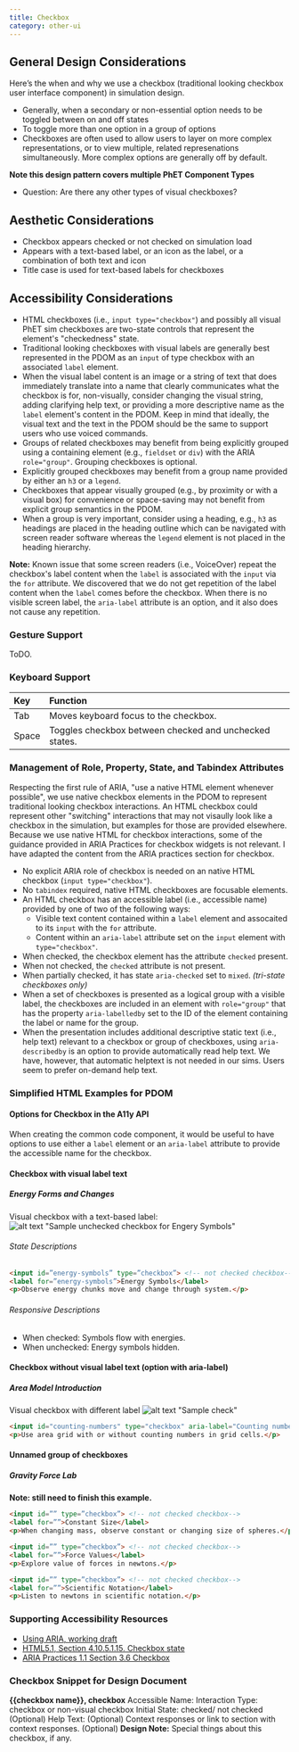 ```yaml
---
title: Checkbox
category: other-ui
---
```

## General Design Considerations

Here’s the when and why we use a checkbox (traditional looking checkbox user interface component) in simulation design.

* Generally, when a secondary or non-essential option needs to be toggled between on and off states
* To toggle more than one option in a group of options
* Checkboxes are often used to allow users to layer on more complex representations, or to view multiple, related represenations simultaneously. More complex options are generally off by default.

**Note this design pattern covers multiple PhET Component Types**
* Question: Are there any other types of visual checkboxes?

## Aesthetic Considerations
* Checkbox appears checked or not checked on simulation load
* Appears with a text-based label, or an icon as the label, or a combination of both text and icon
* Title case is used for text-based labels for checkboxes


## Accessibility Considerations
* HTML checkboxes (i.e., `input type="checkbox"`) and possibly all visual PhET sim checkboxes are two-state controls that represent the element's "checkedness" state.
* Traditional looking checkboxes with visual labels are generally best represented in the PDOM as an `input` of type checkbox with an associated `label` element.
* When the visual label content is an image or a string of text that does immediately translate into a name that clearly communicates what the checkbox is for, non-visually, consider changing the visual string, adding clarifying help text, or providing a more descriptive name as the `label` element's content in the PDOM. Keep in mind that ideally, the visual text and the text in the PDOM should be the same to support users who use voiced commands.
* Groups of related checkboxes may benefit from being explicitly grouped using a containing element (e.g., `fieldset` or `div`) with the ARIA `role="group"`. Grouping checkboxes is optional.
* Explicitly grouped checkboxes may benefit from a group name provided by either an `h3` or a `legend`.
* Checkboxes that appear visually grouped (e.g., by proximity or with a visual box) for convenience or space-saving may not benefit from explicit group semantics in the PDOM.
* When a group is very important, consider using a heading, e.g., `h3` as headings are placed in the heading outline which can be navigated with screen reader software whereas the `legend` element is not placed in the heading hierarchy.

**Note:** Known issue that some screen readers (i.e., VoiceOver) repeat the checkbox's label content when the `label` is associated with the `input` via the `for` attribute. We discovered that we do not get repetition of the label content when the `label` comes before the checkbox. When there is no visible screen label, the `aria-label` attribute is an option, and it also does not cause any repetition.


### Gesture Support
ToDO.

### Keyboard Support
| Key | Function |
| :-- | :------- |
|Tab | Moves keyboard focus to the checkbox. |
|Space | Toggles checkbox between checked and unchecked states. |


### Management of Role, Property, State, and Tabindex Attributes
Respecting the first rule of ARIA, "use a native HTML element whenever possible", we use native checkbox elements in the PDOM to represent traditional looking checkbox interactions. An HTML checkbox could represent other "switching" interactions that may not visaully look like a checkbox in the simulation, but examples for those are provided elsewhere. Because we use native HTML for checkbox interactions, some of the guidance provided in ARIA Practices for checkbox widgets is not relevant. I have adapted the content from the ARIA practices section for checkbox.
- No explicit ARIA role of checkbox is needed on an native HTML checkbox (`input type="checkbox"`).
- No `tabindex` required, native HTML checkboxes are focusable elements.
- An HTML checkbox has an accessible label (i.e., accessible name) provided by one of two of the following ways:
  - Visible text content contained within a `label` element and assocaited to its `input` with the `for` attribute.
  - Content within an `aria-label` attribute set on the `input` element with `type="checkbox"`.
- When checked, the checkbox element has the attribute `checked` present.
- When not checked, the `checked` attribute is not present.
- When partially checked, it has state `aria-checked` set to `mixed`. *(tri-state checkboxes only)*
- When a set of checkboxes is presented as a logical group with a visible label, the checkboxes are included in an element with `role="group"` that has the property `aria-labelledby` set to the ID of the element containing the label or name for the group.
- When the presentation includes additional descriptive static text (i.e., help text) relevant to a checkbox or group of checkboxes, using `aria-describedby` is an option to provide automatically read help text. We have, however, that automatic helptext is not needed in our sims. Users seem to prefer on-demand help text.


### Simplified HTML Examples for PDOM
#### Options for Checkbox in the A11y API
When creating the common code component, it would be useful to have options to use either a `label` element or an `aria-label` attribute to provide the accessible name for the checkbox.

#### Checkbox with visual label text
##### Energy Forms and Changes
Visual checkbox with a text-based label:
![alt text "Sample unchecked checkbox for Engery Symbols"](images/efac-checkbox-energy-symbols.png "Energy Symbols, checkbox checked")

###### State Descriptions
```html
<input id=”energy-symbols” type=”checkbox”> <!-- not checked checkbox-->
<label for=”energy-symbols”>Energy Symbols</label>
<p>Observe energy chunks move and change through system.</p>
```
###### Responsive Descriptions
* When checked: Symbols flow with energies.
* When unchecked: Energy symbols hidden.

#### Checkbox without visual label text (option with aria-label)
##### Area Model Introduction
Visual checkbox with different label
![alt text "Sample check"](images/ami-checkbox-123.png "Numeric Checkbox")

```html
<input id="counting-numbers" type="checkbox" aria-label="Counting numbers">
<p>Use area grid with or without counting numbers in grid cells.</p>
```

#### Unnamed group of checkboxes
##### Gravity Force Lab
**Note: still need to finish this example.**

```html
<input id=”” type=”checkbox”> <!-- not checked checkbox-->
<label for=””>Constant Size</label>
<p>When changing mass, observe constant or changing size of spheres.</p>

<input id=”” type=”checkbox”> <!-- not checked checkbox-->
<label for=””>Force Values</label>
<p>Explore value of forces in newtons.</p>

<input id=”” type=”checkbox”> <!-- not checked checkbox-->
<label for=””>Scientific Notation</label>
<p>Listen to newtons in scientific notation.</p>
```

### Supporting Accessibility Resources
* [Using ARIA, working draft](https://www.w3.org/TR/using-aria/)
* [HTML5.1, Section 4.10.5.1.15. Checkbox state](https://www.w3.org/TR/html51/sec-forms.html#checkbox-state-typecheckbox)
* [ARIA Practices 1.1 Section 3.6 Checkbox](https://www.w3.org/TR/wai-aria-practices/)

### Checkbox Snippet for Design Document
**{{checkbox name}}, checkbox**
Accessible Name:
Interaction Type: checkbox or non-visual checkbox
Initial State: checked/ not checked
(Optional) Help Text: 
(Optional) Context responses or link to section with context responses.
(Optional) **Design Note:** Special things about this checkbox, if any. 

